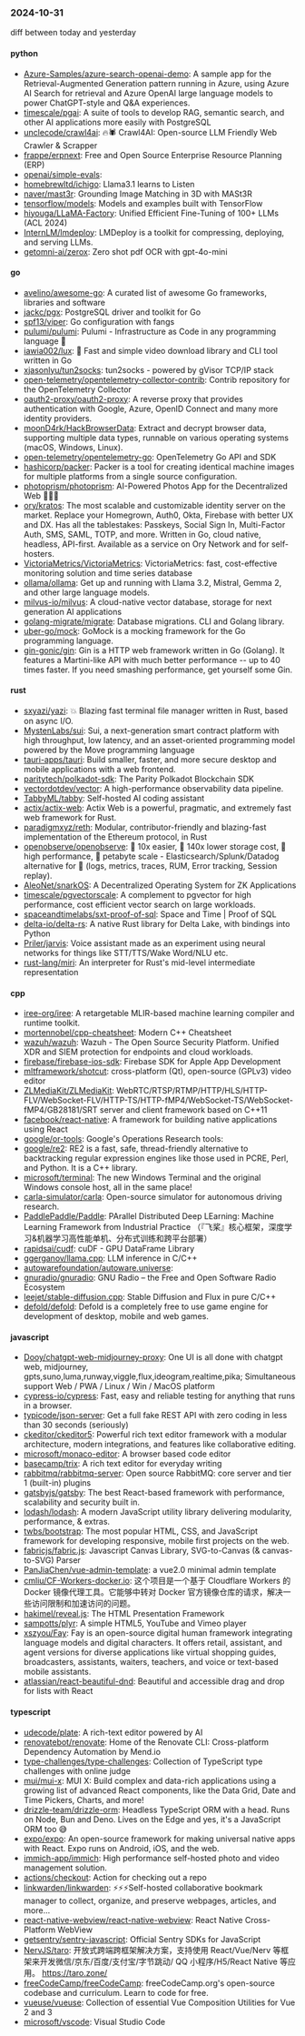 ### 2024-10-31
diff between today and yesterday

#### python
* [Azure-Samples/azure-search-openai-demo](https://github.com/Azure-Samples/azure-search-openai-demo): A sample app for the Retrieval-Augmented Generation pattern running in Azure, using Azure AI Search for retrieval and Azure OpenAI large language models to power ChatGPT-style and Q&A experiences.
* [timescale/pgai](https://github.com/timescale/pgai): A suite of tools to develop RAG, semantic search, and other AI applications more easily with PostgreSQL
* [unclecode/crawl4ai](https://github.com/unclecode/crawl4ai): 🔥🕷️ Crawl4AI: Open-source LLM Friendly Web Crawler & Scrapper
* [frappe/erpnext](https://github.com/frappe/erpnext): Free and Open Source Enterprise Resource Planning (ERP)
* [openai/simple-evals](https://github.com/openai/simple-evals): 
* [homebrewltd/ichigo](https://github.com/homebrewltd/ichigo): Llama3.1 learns to Listen
* [naver/mast3r](https://github.com/naver/mast3r): Grounding Image Matching in 3D with MASt3R
* [tensorflow/models](https://github.com/tensorflow/models): Models and examples built with TensorFlow
* [hiyouga/LLaMA-Factory](https://github.com/hiyouga/LLaMA-Factory): Unified Efficient Fine-Tuning of 100+ LLMs (ACL 2024)
* [InternLM/lmdeploy](https://github.com/InternLM/lmdeploy): LMDeploy is a toolkit for compressing, deploying, and serving LLMs.
* [getomni-ai/zerox](https://github.com/getomni-ai/zerox): Zero shot pdf OCR with gpt-4o-mini

#### go
* [avelino/awesome-go](https://github.com/avelino/awesome-go): A curated list of awesome Go frameworks, libraries and software
* [jackc/pgx](https://github.com/jackc/pgx): PostgreSQL driver and toolkit for Go
* [spf13/viper](https://github.com/spf13/viper): Go configuration with fangs
* [pulumi/pulumi](https://github.com/pulumi/pulumi): Pulumi - Infrastructure as Code in any programming language 🚀
* [iawia002/lux](https://github.com/iawia002/lux): 👾 Fast and simple video download library and CLI tool written in Go
* [xjasonlyu/tun2socks](https://github.com/xjasonlyu/tun2socks): tun2socks - powered by gVisor TCP/IP stack
* [open-telemetry/opentelemetry-collector-contrib](https://github.com/open-telemetry/opentelemetry-collector-contrib): Contrib repository for the OpenTelemetry Collector
* [oauth2-proxy/oauth2-proxy](https://github.com/oauth2-proxy/oauth2-proxy): A reverse proxy that provides authentication with Google, Azure, OpenID Connect and many more identity providers.
* [moonD4rk/HackBrowserData](https://github.com/moonD4rk/HackBrowserData): Extract and decrypt browser data, supporting multiple data types, runnable on various operating systems (macOS, Windows, Linux).
* [open-telemetry/opentelemetry-go](https://github.com/open-telemetry/opentelemetry-go): OpenTelemetry Go API and SDK
* [hashicorp/packer](https://github.com/hashicorp/packer): Packer is a tool for creating identical machine images for multiple platforms from a single source configuration.
* [photoprism/photoprism](https://github.com/photoprism/photoprism): AI-Powered Photos App for the Decentralized Web 🌈💎✨
* [ory/kratos](https://github.com/ory/kratos): The most scalable and customizable identity server on the market. Replace your Homegrown, Auth0, Okta, Firebase with better UX and DX. Has all the tablestakes: Passkeys, Social Sign In, Multi-Factor Auth, SMS, SAML, TOTP, and more. Written in Go, cloud native, headless, API-first. Available as a service on Ory Network and for self-hosters.
* [VictoriaMetrics/VictoriaMetrics](https://github.com/VictoriaMetrics/VictoriaMetrics): VictoriaMetrics: fast, cost-effective monitoring solution and time series database
* [ollama/ollama](https://github.com/ollama/ollama): Get up and running with Llama 3.2, Mistral, Gemma 2, and other large language models.
* [milvus-io/milvus](https://github.com/milvus-io/milvus): A cloud-native vector database, storage for next generation AI applications
* [golang-migrate/migrate](https://github.com/golang-migrate/migrate): Database migrations. CLI and Golang library.
* [uber-go/mock](https://github.com/uber-go/mock): GoMock is a mocking framework for the Go programming language.
* [gin-gonic/gin](https://github.com/gin-gonic/gin): Gin is a HTTP web framework written in Go (Golang). It features a Martini-like API with much better performance -- up to 40 times faster. If you need smashing performance, get yourself some Gin.

#### rust
* [sxyazi/yazi](https://github.com/sxyazi/yazi): 💥 Blazing fast terminal file manager written in Rust, based on async I/O.
* [MystenLabs/sui](https://github.com/MystenLabs/sui): Sui, a next-generation smart contract platform with high throughput, low latency, and an asset-oriented programming model powered by the Move programming language
* [tauri-apps/tauri](https://github.com/tauri-apps/tauri): Build smaller, faster, and more secure desktop and mobile applications with a web frontend.
* [paritytech/polkadot-sdk](https://github.com/paritytech/polkadot-sdk): The Parity Polkadot Blockchain SDK
* [vectordotdev/vector](https://github.com/vectordotdev/vector): A high-performance observability data pipeline.
* [TabbyML/tabby](https://github.com/TabbyML/tabby): Self-hosted AI coding assistant
* [actix/actix-web](https://github.com/actix/actix-web): Actix Web is a powerful, pragmatic, and extremely fast web framework for Rust.
* [paradigmxyz/reth](https://github.com/paradigmxyz/reth): Modular, contributor-friendly and blazing-fast implementation of the Ethereum protocol, in Rust
* [openobserve/openobserve](https://github.com/openobserve/openobserve): 🚀 10x easier, 🚀 140x lower storage cost, 🚀 high performance, 🚀 petabyte scale - Elasticsearch/Splunk/Datadog alternative for 🚀 (logs, metrics, traces, RUM, Error tracking, Session replay).
* [AleoNet/snarkOS](https://github.com/AleoNet/snarkOS): A Decentralized Operating System for ZK Applications
* [timescale/pgvectorscale](https://github.com/timescale/pgvectorscale): A complement to pgvector for high performance, cost efficient vector search on large workloads.
* [spaceandtimelabs/sxt-proof-of-sql](https://github.com/spaceandtimelabs/sxt-proof-of-sql): Space and Time | Proof of SQL
* [delta-io/delta-rs](https://github.com/delta-io/delta-rs): A native Rust library for Delta Lake, with bindings into Python
* [Priler/jarvis](https://github.com/Priler/jarvis): Voice assistant made as an experiment using neural networks for things like STT/TTS/Wake Word/NLU etc.
* [rust-lang/miri](https://github.com/rust-lang/miri): An interpreter for Rust's mid-level intermediate representation

#### cpp
* [iree-org/iree](https://github.com/iree-org/iree): A retargetable MLIR-based machine learning compiler and runtime toolkit.
* [mortennobel/cpp-cheatsheet](https://github.com/mortennobel/cpp-cheatsheet): Modern C++ Cheatsheet
* [wazuh/wazuh](https://github.com/wazuh/wazuh): Wazuh - The Open Source Security Platform. Unified XDR and SIEM protection for endpoints and cloud workloads.
* [firebase/firebase-ios-sdk](https://github.com/firebase/firebase-ios-sdk): Firebase SDK for Apple App Development
* [mltframework/shotcut](https://github.com/mltframework/shotcut): cross-platform (Qt), open-source (GPLv3) video editor
* [ZLMediaKit/ZLMediaKit](https://github.com/ZLMediaKit/ZLMediaKit): WebRTC/RTSP/RTMP/HTTP/HLS/HTTP-FLV/WebSocket-FLV/HTTP-TS/HTTP-fMP4/WebSocket-TS/WebSocket-fMP4/GB28181/SRT server and client framework based on C++11
* [facebook/react-native](https://github.com/facebook/react-native): A framework for building native applications using React
* [google/or-tools](https://github.com/google/or-tools): Google's Operations Research tools:
* [google/re2](https://github.com/google/re2): RE2 is a fast, safe, thread-friendly alternative to backtracking regular expression engines like those used in PCRE, Perl, and Python. It is a C++ library.
* [microsoft/terminal](https://github.com/microsoft/terminal): The new Windows Terminal and the original Windows console host, all in the same place!
* [carla-simulator/carla](https://github.com/carla-simulator/carla): Open-source simulator for autonomous driving research.
* [PaddlePaddle/Paddle](https://github.com/PaddlePaddle/Paddle): PArallel Distributed Deep LEarning: Machine Learning Framework from Industrial Practice （『飞桨』核心框架，深度学习&机器学习高性能单机、分布式训练和跨平台部署）
* [rapidsai/cudf](https://github.com/rapidsai/cudf): cuDF - GPU DataFrame Library
* [ggerganov/llama.cpp](https://github.com/ggerganov/llama.cpp): LLM inference in C/C++
* [autowarefoundation/autoware.universe](https://github.com/autowarefoundation/autoware.universe): 
* [gnuradio/gnuradio](https://github.com/gnuradio/gnuradio): GNU Radio – the Free and Open Software Radio Ecosystem
* [leejet/stable-diffusion.cpp](https://github.com/leejet/stable-diffusion.cpp): Stable Diffusion and Flux in pure C/C++
* [defold/defold](https://github.com/defold/defold): Defold is a completely free to use game engine for development of desktop, mobile and web games.

#### javascript
* [Dooy/chatgpt-web-midjourney-proxy](https://github.com/Dooy/chatgpt-web-midjourney-proxy): One UI is all done with chatgpt web, midjourney, gpts,suno,luma,runway,viggle,flux,ideogram,realtime,pika; Simultaneous support Web / PWA / Linux / Win / MacOS platform
* [cypress-io/cypress](https://github.com/cypress-io/cypress): Fast, easy and reliable testing for anything that runs in a browser.
* [typicode/json-server](https://github.com/typicode/json-server): Get a full fake REST API with zero coding in less than 30 seconds (seriously)
* [ckeditor/ckeditor5](https://github.com/ckeditor/ckeditor5): Powerful rich text editor framework with a modular architecture, modern integrations, and features like collaborative editing.
* [microsoft/monaco-editor](https://github.com/microsoft/monaco-editor): A browser based code editor
* [basecamp/trix](https://github.com/basecamp/trix): A rich text editor for everyday writing
* [rabbitmq/rabbitmq-server](https://github.com/rabbitmq/rabbitmq-server): Open source RabbitMQ: core server and tier 1 (built-in) plugins
* [gatsbyjs/gatsby](https://github.com/gatsbyjs/gatsby): The best React-based framework with performance, scalability and security built in.
* [lodash/lodash](https://github.com/lodash/lodash): A modern JavaScript utility library delivering modularity, performance, & extras.
* [twbs/bootstrap](https://github.com/twbs/bootstrap): The most popular HTML, CSS, and JavaScript framework for developing responsive, mobile first projects on the web.
* [fabricjs/fabric.js](https://github.com/fabricjs/fabric.js): Javascript Canvas Library, SVG-to-Canvas (& canvas-to-SVG) Parser
* [PanJiaChen/vue-admin-template](https://github.com/PanJiaChen/vue-admin-template): a vue2.0 minimal admin template
* [cmliu/CF-Workers-docker.io](https://github.com/cmliu/CF-Workers-docker.io): 这个项目是一个基于 Cloudflare Workers 的 Docker 镜像代理工具。它能够中转对 Docker 官方镜像仓库的请求，解决一些访问限制和加速访问的问题。
* [hakimel/reveal.js](https://github.com/hakimel/reveal.js): The HTML Presentation Framework
* [sampotts/plyr](https://github.com/sampotts/plyr): A simple HTML5, YouTube and Vimeo player
* [xszyou/Fay](https://github.com/xszyou/Fay): Fay is an open-source digital human framework integrating language models and digital characters. It offers retail, assistant, and agent versions for diverse applications like virtual shopping guides, broadcasters, assistants, waiters, teachers, and voice or text-based mobile assistants.
* [atlassian/react-beautiful-dnd](https://github.com/atlassian/react-beautiful-dnd): Beautiful and accessible drag and drop for lists with React

#### typescript
* [udecode/plate](https://github.com/udecode/plate): A rich-text editor powered by AI
* [renovatebot/renovate](https://github.com/renovatebot/renovate): Home of the Renovate CLI: Cross-platform Dependency Automation by Mend.io
* [type-challenges/type-challenges](https://github.com/type-challenges/type-challenges): Collection of TypeScript type challenges with online judge
* [mui/mui-x](https://github.com/mui/mui-x): MUI X: Build complex and data-rich applications using a growing list of advanced React components, like the Data Grid, Date and Time Pickers, Charts, and more!
* [drizzle-team/drizzle-orm](https://github.com/drizzle-team/drizzle-orm): Headless TypeScript ORM with a head. Runs on Node, Bun and Deno. Lives on the Edge and yes, it's a JavaScript ORM too 😅
* [expo/expo](https://github.com/expo/expo): An open-source framework for making universal native apps with React. Expo runs on Android, iOS, and the web.
* [immich-app/immich](https://github.com/immich-app/immich): High performance self-hosted photo and video management solution.
* [actions/checkout](https://github.com/actions/checkout): Action for checking out a repo
* [linkwarden/linkwarden](https://github.com/linkwarden/linkwarden): ⚡️⚡️⚡️Self-hosted collaborative bookmark manager to collect, organize, and preserve webpages, articles, and more...
* [react-native-webview/react-native-webview](https://github.com/react-native-webview/react-native-webview): React Native Cross-Platform WebView
* [getsentry/sentry-javascript](https://github.com/getsentry/sentry-javascript): Official Sentry SDKs for JavaScript
* [NervJS/taro](https://github.com/NervJS/taro): 开放式跨端跨框架解决方案，支持使用 React/Vue/Nerv 等框架来开发微信/京东/百度/支付宝/字节跳动/ QQ 小程序/H5/React Native 等应用。 https://taro.zone/
* [freeCodeCamp/freeCodeCamp](https://github.com/freeCodeCamp/freeCodeCamp): freeCodeCamp.org's open-source codebase and curriculum. Learn to code for free.
* [vueuse/vueuse](https://github.com/vueuse/vueuse): Collection of essential Vue Composition Utilities for Vue 2 and 3
* [microsoft/vscode](https://github.com/microsoft/vscode): Visual Studio Code
